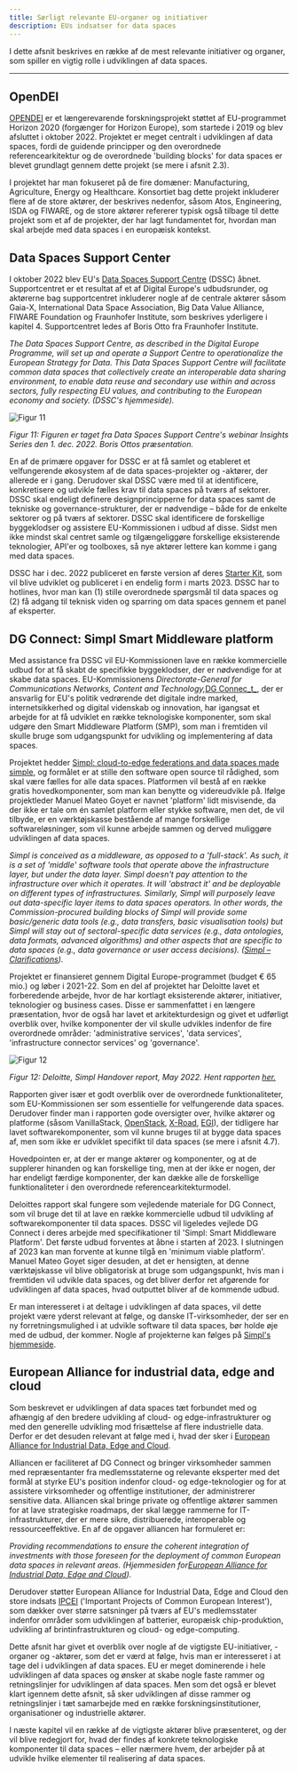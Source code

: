 ```yaml
---
title: Særligt relevante EU-organer og initiativer
description: EUs indsatser for data spaces
---
```


I dette afsnit beskrives en række af de mest relevante initiativer og organer, som spiller en vigtig rolle i udviklingen af data spaces.

---


## OpenDEI

[OPENDEI](https://www.opendei.eu/) er et længerevarende forskningsprojekt støttet af EU-programmet Horizon 2020 (forgænger for Horizon Europe), som startede i 2019 og blev afsluttet i oktober 2022. Projektet er meget centralt i udviklingen af data spaces, fordi de guidende principper og den overordnede referencearkitektur og de overordnede 'building blocks' for data spaces er blevet grundlagt gennem dette projekt (se mere i afsnit 2.3).

I projektet har man fokuseret på de fire domæner: Manufacturing, Agriculture, Energy og Healthcare. Konsortiet bag dette projekt inkluderer flere af de store aktører, der beskrives nedenfor, såsom Atos, Engineering, ISDA og FIWARE, og de store aktører refererer typisk også tilbage til dette projekt som et af de projekter, der har lagt fundamentet for, hvordan man skal arbejde med data spaces i en europæisk kontekst.

## Data Spaces Support Center

I oktober 2022 blev EU's [Data Spaces Support Centre](https://dssc.eu/) (DSSC) åbnet. Supportcentret er et resultat af et af Digital Europe's udbudsrunder, og aktørerne bag supportcentret inkluderer nogle af de centrale aktører såsom Gaia-X, International Data Space Association, Big Data Value Alliance, FIWARE Foundation og Fraunhofer Institute, som beskrives yderligere i kapitel 4. Supportcentret ledes af Boris Otto fra Fraunhofer Institute.

_The Data Spaces Support Centre, as described in the Digital Europe Programme, will set up and operate a Support Centre to operationalize the European Strategy for Data. This Data Spaces Support Centre will facilitate common data spaces that collectively create an interoperable data sharing environment, to enable data reuse and secondary use within and across sectors, fully respecting EU values, and contributing to the European economy and society. (DSSC's hjemmeside)._

![Figur 11](/figur11.png)

_Figur 11: Figuren er taget fra Data Spaces Support Centre's webinar Insights Series den 1. dec. 2022. Boris Ottos præsentation._

En af de primære opgaver for DSSC er at få samlet og etableret et velfungerende økosystem af de data spaces-projekter og -aktører, der allerede er i gang. Derudover skal DSSC være med til at identificere, konkretisere og udvikle fælles krav til data spaces på tværs af sektorer. DSSC skal endeligt definere designprincipperne for data spaces samt de tekniske og governance-strukturer, der er nødvendige – både for de enkelte sektorer og på tværs af sektorer. DSSC skal identificere de forskellige byggeklodser og assistere EU-Kommissionen i udbud af disse. Sidst men ikke mindst skal centret samle og tilgængeliggøre forskellige eksisterende teknologier, API'er og toolboxes, så nye aktører lettere kan komme i gang med data spaces.

DSSC har i dec. 2022 publiceret en første version af deres [Starter Kit](https://dssc.eu/download/802/?tmstv=1671561146), som vil blive udviklet og publiceret i en endelig form i marts 2023. DSSC har to hotlines, hvor man kan (1) stille overordnede spørgsmål til data spaces og (2) få adgang til teknisk viden og sparring om data spaces gennem et panel af eksperter.

## DG Connect: Simpl Smart Middleware platform

Med assistance fra DSSC vil EU-Kommissionen lave en række kommercielle udbud for at få skabt de specifikke byggeklodser, der er nødvendige for at skabe data spaces. EU-Kommissionens _Directorate-General for Communications Networks, Content and Technology,_[DG Connec_t_](https://ec.europa.eu/info/departments/communications-networks-content-and-technology_da), der er ansvarlig for EU's politik vedrørende det digitale indre marked, internetsikkerhed og digital videnskab og innovation, har igangsat et arbejde for at få udviklet en række teknologiske komponenter, som skal udgøre den Smart Middleware Platform (SMP), som man i fremtiden vil skulle bruge som udgangspunkt for udvikling og implementering af data spaces.

Projektet hedder [Simpl: cloud-to-edge federations and data spaces made simple](https://digital-strategy.ec.europa.eu/en/news/simpl-cloud-edge-federations-and-data-spaces-made-simple), og formålet er at stille den software open source til rådighed, som skal være fælles for alle data spaces. Platformen vil bestå af en række gratis hovedkomponenter, som man kan benytte og videreudvikle på. Ifølge projektleder Manuel Mateo Goyet er navnet 'platform' lidt misvisende, da der ikke er tale om én samlet platform eller stykke software, men det, de vil tilbyde, er en værktøjskasse bestående af mange forskellige softwareløsninger, som vil kunne arbejde sammen og derved muliggøre udviklingen af data spaces.

_Simpl is conceived as a middleware, as opposed to a 'full-stack'. As such, it is a set of 'middle' software tools that operate above the infrastructure layer, but under the data layer. Simpl doesn't pay attention to the infrastructure over which it operates. It will 'abstract it' and be deployable on different types of infrastructures. Similarly, Simpl will purposely leave out data-specific layer items to data spaces operators. In other words, the Commission-procured building blocks of Simpl will provide some basic/generic data tools (e.g., data transfers, basic visualisation tools) but Simpl will stay out of sectoral-specific data services (e.g., data ontologies, data formats, advanced algorithms) and other aspects that are specific to data spaces (e.g., data governance or user access decisions). ([Simpl – Clarifications](https://ec.europa.eu/newsroom/dae/redirection/document/91768))._

Projektet er finansieret gennem Digital Europe-programmet (budget € 65 mio.) og løber i 2021-22. Som en del af projektet har Deloitte lavet et forberedende arbejde, hvor de har kortlagt eksisterende aktører, initiativer, teknologier og business cases. Disse er sammenfattet i en længere præsentation, hvor de også har lavet et arkitekturdesign og givet et udførligt overblik over, hvilke komponenter der vil skulle udvikles indenfor de fire overordnede områder: 'administrative services', 'data services', 'infrastructure connector services' og 'governance'.

![Figur 12](/figur12.png)

_Figur 12: Deloitte, Simpl Handover report, May 2022. Hent rapporten [her.](https://ec.europa.eu/newsroom/dae/redirection/document/86732)_

Rapporten giver især et godt overblik over de overordnede funktionaliteter, som EU-Kommissionen ser som essentielle for velfungerende data spaces. Derudover finder man i rapporten gode oversigter over, hvilke aktører og platforme (såsom VanillaStack, [OpenStack](https://www.openstack.org/), [X-Road](https://x-road.global/), [EGI](https://www.egi.eu/)), der tidligere har lavet softwarekomponenter, som vil kunne bruges til at bygge data spaces af, men som ikke er udviklet specifikt til data spaces (se mere i afsnit 4.7).

Hovedpointen er, at der er mange aktører og komponenter, og at de supplerer hinanden og kan forskellige ting, men at der ikke er nogen, der har endeligt færdige komponenter, der kan dække alle de forskellige funktionaliteter i den overordnede referencearkitekturmodel.

Deloittes rapport skal fungere som vejledende materiale for DG Connect, som vil bruge det til at lave en række kommercielle udbud til udvikling af softwarekomponenter til data spaces. DSSC vil ligeledes vejlede DG Connect i deres arbejde med specifikationer til 'Simpl: Smart Middleware Platform'. Det første udbud forventes at åbne i starten af 2023. I slutningen af 2023 kan man forvente at kunne tilgå en 'minimum viable platform'. Manuel Mateo Goyet siger desuden, at det er hensigten, at denne værktøjskasse vil blive obligatorisk at bruge som udgangspunkt, hvis man i fremtiden vil udvikle data spaces, og det bliver derfor ret afgørende for udviklingen af data spaces, hvad outputtet bliver af de kommende udbud.

Er man interesseret i at deltage i udviklingen af data spaces, vil dette projekt være yderst relevant at følge, og danske IT-virksomheder, der ser en ny forretningsmulighed i at udvikle software til data spaces, bør holde øje med de udbud, der kommer. Nogle af projekterne kan følges på [Simpl's hjemmeside](https://digital-strategy.ec.europa.eu/en/news/simpl-cloud-edge-federations-and-data-spaces-made-simple).

## European Alliance for industrial data, edge and cloud

Som beskrevet er udviklingen af data spaces tæt forbundet med og afhængig af den bredere udvikling af cloud- og edge-infrastrukturer og med den generelle udvikling mod frisættelse af flere industrielle data. Derfor er det desuden relevant at følge med i, hvad der sker i [European Alliance for Industrial Data, Edge and Cloud](https://digital-strategy.ec.europa.eu/en/policies/cloud-alliance).

Alliancen er faciliteret af DG Connect og bringer virksomheder sammen med repræsentanter fra medlemsstaterne og relevante eksperter med det formål at styrke EU's position indenfor cloud- og edge-teknologier og for at assistere virksomheder og offentlige institutioner, der administrerer sensitive data. Alliancen skal bringe private og offentlige aktører sammen for at lave strategiske roadmaps, der skal lægge rammerne for IT-infrastrukturer, der er mere sikre, distribuerede, interoperable og ressourceeffektive. En af de opgaver alliancen har formuleret er:

_Providing recommendations to ensure the coherent integration of investments with those foreseen for the deployment of common European data spaces in relevant areas. (Hjemmesiden for[European Alliance for Industrial Data, Edge and Cloud](https://digital-strategy.ec.europa.eu/en/policies/cloud-alliance))._

Derudover støtter European Alliance for Industrial Data, Edge and Cloud den store indsats [IPCEI](https://competition-policy.ec.europa.eu/state-aid/legislation/modernisation/ipcei_en) ('Important Projects of Common European Interest'), som dækker over større satsninger på tværs af EU's medlemsstater indenfor områder som udviklingen af batterier, europæisk chip-produktion, udvikling af brintinfrastrukturen og cloud- og edge-computing.

Dette afsnit har givet et overblik over nogle af de vigtigste EU-initiativer, -organer og -aktører, som det er værd at følge, hvis man er interesseret i at tage del i udviklingen af data spaces. EU er meget dominerende i hele udviklingen af data spaces og ønsker at skabe nogle faste rammer og retningslinjer for udviklingen af data spaces. Men som det også er blevet klart igennem dette afsnit, så sker udviklingen af disse rammer og retningslinjer i tæt samarbejde med en række forskningsinstitutioner, organisationer og industrielle aktører.

I næste kapitel vil en række af de vigtigste aktører blive præsenteret, og der vil blive redegjort for, hvad der findes af konkrete teknologiske komponenter til data spaces – eller nærmere hvem, der arbejder på at udvikle hvilke elementer til realisering af data spaces.